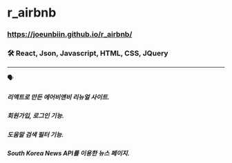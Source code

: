 # r_airbnb

### https://joeunbiin.github.io/r_airbnb/


### 🛠 React, Json, Javascript, HTML, CSS, JQuery
----------

🗣

##### 리액트로 만든 에어비앤비 리뉴얼 사이트.
##### 회원가입, 로그인 기능.
##### 도움말 검색 필터 기능.
##### South Korea News API를 이용한 뉴스 페이지.
